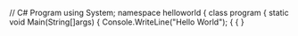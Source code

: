 // C# Program
using System;
namespace helloworld
{
class program
{
static void Main(String[]args)
{
 Console.WriteLine("Hello World");
 {
 {
 }
